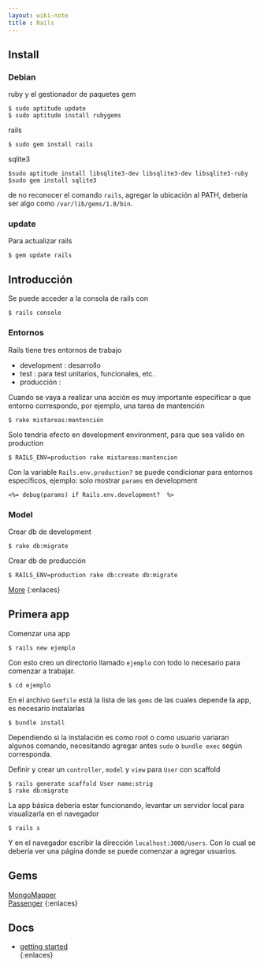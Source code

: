 ```yaml
---
layout: wiki-note
title : Rails
---
```

## Install 

### Debian

ruby y el gestionador de paquetes gem  

	$ sudo aptitude update 
	$ sudo aptitude install rubygems   

rails 

	$ sudo gem install rails

sqlite3

	$sudo aptitude install libsqlite3-dev libsqlite3-dev libsqlite3-ruby
	$sudo gem install sqlite3 

de no reconocer el comando `rails`, agregar la ubicación al PATH, debería ser algo como `/var/lib/gems/1.8/bin`.  

### update 

Para actualizar rails

	$ gem update rails

## Introducción

Se puede acceder a la consola de rails con 

	$ rails console

### Entornos

Rails tiene tres entornos de trabajo 

* development : desarrollo
* test : para test unitarios, funcionales, etc.  
* producción : 

Cuando se vaya a realizar una acción es muy importante especificar a que entorno correspondo, por ejemplo, una tarea de mantención 


	$ rake mistareas:mantención

Solo tendría efecto en development environment, para que sea valido en production 

	$ RAILS_ENV=production rake mistareas:mantencion

Con la variable `Rails.env.production?` se puede condicionar para entornos específicos, ejemplo: solo mostrar `params` en development

	<%= debug(params) if Rails.env.development?  %>


### Model 

Crear db de development 

	$ rake db:migrate

Crear db de producción

	$ RAILS_ENV=production rake db:create db:migrate

[More](model)
{:enlaces}

## Primera app

Comenzar una app

	$ rails new ejemplo

Con esto creo un directorio llamado `ejemplo` con todo lo necesario para comenzar a trabajar.

	$ cd ejemplo

En el archivo `Gemfile` está la lista de las `gems` de las cuales depende la app, es necesario instalarlas 

	$ bundle install

Dependiendo si la instalación es como root o como usuario variaran algunos comando, necesitando agregar antes `sudo` o `bundle exec` según corresponda.   

Definir y crear un `controller`, `model` y `view` para `User` con scaffold 

	$ rails generate scaffold User name:strig
	$ rake db:migrate 

La app básica debería estar funcionando, levantar un servidor local para visualizarla en el navegador 

	$ rails s

Y en el navegador escribir la dirección `localhost:3000/users`. Con lo cual se debería ver una página donde se puede comenzar a agregar usuarios.  

## Gems 

[MongoMapper](/wiki/rails/mongomapper)  
[Passenger](/wiki/rails/passenger)
{:enlaces}

## Docs

* [getting started](http://guides.rubyonrails.org/getting_started)  
{:enlaces}


